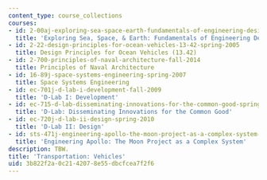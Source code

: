 ```yaml
---
content_type: course_collections
courses:
- id: 2-00aj-exploring-sea-space-earth-fundamentals-of-engineering-design-spring-2009
  title: 'Exploring Sea, Space, & Earth: Fundamentals of Engineering Design'
- id: 2-22-design-principles-for-ocean-vehicles-13-42-spring-2005
  title: Design Principles for Ocean Vehicles (13.42)
- id: 2-700-principles-of-naval-architecture-fall-2014
  title: Principles of Naval Architecture
- id: 16-89j-space-systems-engineering-spring-2007
  title: Space Systems Engineering
- id: ec-701j-d-lab-i-development-fall-2009
  title: 'D-Lab I: Development'
- id: ec-715-d-lab-disseminating-innovations-for-the-common-good-spring-2007
  title: 'D-Lab: Disseminating Innovations for the Common Good'
- id: ec-720j-d-lab-ii-design-spring-2010
  title: 'D-Lab II: Design'
- id: sts-471j-engineering-apollo-the-moon-project-as-a-complex-system-spring-2007
  title: 'Engineering Apollo: The Moon Project as a Complex System'
description: TBW.
title: 'Transportation: Vehicles'
uid: 3b822f2a-0c21-4207-8e55-dbcfcea7f2f6
---
```

